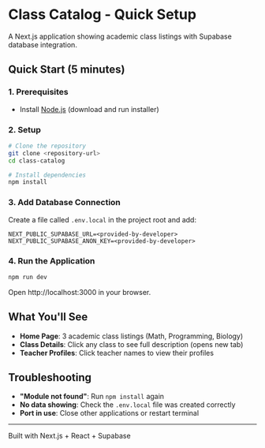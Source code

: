 # Class Catalog - Quick Setup

A Next.js application showing academic class listings with Supabase database integration.

## Quick Start (5 minutes)

### 1. Prerequisites
- Install [Node.js](https://nodejs.org) (download and run installer)

### 2. Setup
```bash
# Clone the repository
git clone <repository-url>
cd class-catalog

# Install dependencies
npm install
```

### 3. Add Database Connection
Create a file called `.env.local` in the project root and add:
```
NEXT_PUBLIC_SUPABASE_URL=<provided-by-developer>
NEXT_PUBLIC_SUPABASE_ANON_KEY=<provided-by-developer>
```

### 4. Run the Application
```bash
npm run dev
```

Open http://localhost:3000 in your browser.

## What You'll See
- **Home Page**: 3 academic class listings (Math, Programming, Biology)
- **Class Details**: Click any class to see full description (opens new tab)
- **Teacher Profiles**: Click teacher names to view their profiles

## Troubleshooting
- **"Module not found"**: Run `npm install` again
- **No data showing**: Check the `.env.local` file was created correctly
- **Port in use**: Close other applications or restart terminal

---
Built with Next.js + React + Supabase